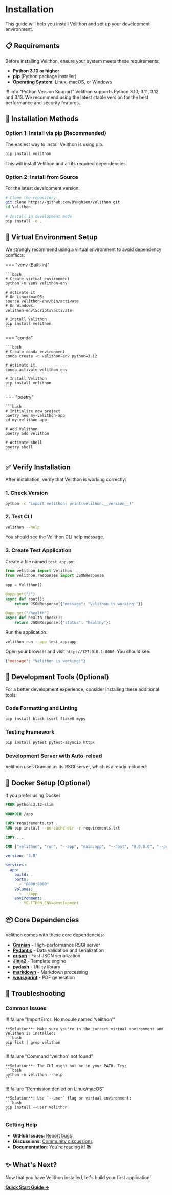 # Installation

This guide will help you install Velithon and set up your development environment.

## 📋 Requirements

Before installing Velithon, ensure your system meets these requirements:

- **Python 3.10 or higher**
- **pip** (Python package installer)
- **Operating System**: Linux, macOS, or Windows

!!! info "Python Version Support"
    Velithon supports Python 3.10, 3.11, 3.12, and 3.13. We recommend using the latest stable version for the best performance and security features.

## 🔧 Installation Methods

### Option 1: Install via pip (Recommended)

The easiest way to install Velithon is using pip:

```bash
pip install velithon
```

This will install Velithon and all its required dependencies.

### Option 2: Install from Source

For the latest development version:

```bash
# Clone the repository
git clone https://github.com/DVNghiem/Velithon.git
cd Velithon

# Install in development mode
pip install -e .
```

## 🐍 Virtual Environment Setup

We strongly recommend using a virtual environment to avoid dependency conflicts:

=== "venv (Built-in)"

    ```bash
    # Create virtual environment
    python -m venv velithon-env
    
    # Activate it
    # On Linux/macOS:
    source velithon-env/bin/activate
    # On Windows:
    velithon-env\Scripts\activate
    
    # Install Velithon
    pip install velithon
    ```

=== "conda"

    ```bash
    # Create conda environment
    conda create -n velithon-env python=3.12
    
    # Activate it
    conda activate velithon-env
    
    # Install Velithon
    pip install velithon
    ```

=== "poetry"

    ```bash
    # Initialize new project
    poetry new my-velithon-app
    cd my-velithon-app
    
    # Add Velithon
    poetry add velithon
    
    # Activate shell
    poetry shell
    ```

## ✅ Verify Installation

After installation, verify that Velithon is working correctly:

### 1. Check Version

```bash
python -c "import velithon; print(velithon.__version__)"
```

### 2. Test CLI

```bash
velithon --help
```

You should see the Velithon CLI help message.

### 3. Create Test Application

Create a file named `test_app.py`:

```python title="test_app.py"
from velithon import Velithon
from velithon.responses import JSONResponse

app = Velithon()

@app.get("/")
async def root():
    return JSONResponse({"message": "Velithon is working!"})

@app.get("/health")
async def health_check():
    return JSONResponse({"status": "healthy"})
```

Run the application:

```bash
velithon run --app test_app:app
```

Open your browser and visit `http://127.0.0.1:8000`. You should see:

```json
{"message": "Velithon is working!"}
```

## 🔧 Development Tools (Optional)

For a better development experience, consider installing these additional tools:

### Code Formatting and Linting

```bash
pip install black isort flake8 mypy
```

### Testing Framework

```bash
pip install pytest pytest-asyncio httpx
```

### Development Server with Auto-reload

Velithon uses Granian as its RSGI server, which is already included:

## 🐳 Docker Setup (Optional)

If you prefer using Docker:

```dockerfile title="Dockerfile"
FROM python:3.12-slim

WORKDIR /app

COPY requirements.txt .
RUN pip install --no-cache-dir -r requirements.txt

COPY . .

CMD ["velithon", "run", "--app", "main:app", "--host", "0.0.0.0", "--port", "8000"]
```

```yaml title="docker-compose.yml"
version: '3.8'

services:
  app:
    build: .
    ports:
      - "8000:8000"
    volumes:
      - .:/app
    environment:
      - VELITHON_ENV=development
```

## 📦 Core Dependencies

Velithon comes with these core dependencies:

- **[Granian](https://github.com/emmett-framework/granian)** - High-performance RSGI server
- **[Pydantic](https://pydantic-docs.helpmanual.io/)** - Data validation and serialization  
- **[orjson](https://github.com/ijl/orjson)** - Fast JSON serialization
- **[Jinja2](https://jinja.palletsprojects.com/)** - Template engine
- **[pydash](https://pydash.readthedocs.io/)** - Utility library
- **[markdown](https://python-markdown.github.io/)** - Markdown processing
- **[weasyprint](https://weasyprint.org/)** - PDF generation

## 🚨 Troubleshooting

### Common Issues

!!! failure "ImportError: No module named 'velithon'"
    
    **Solution**: Make sure you're in the correct virtual environment and Velithon is installed:
    ```bash
    pip list | grep velithon
    ```

!!! failure "Command 'velithon' not found"
    
    **Solution**: The CLI might not be in your PATH. Try:
    ```bash
    python -m velithon --help
    ```

!!! failure "Permission denied on Linux/macOS"
    
    **Solution**: Use `--user` flag or virtual environment:
    ```bash
    pip install --user velithon
    ```

### Getting Help

- **GitHub Issues**: [Report bugs](https://github.com/DVNghiem/Velithon/issues)
- **Discussions**: [Community discussions](https://github.com/DVNghiem/Velithon/discussions)
- **Documentation**: You're reading it! 📚

## ✨ What's Next?

Now that you have Velithon installed, let's build your first application!

**[Quick Start Guide →](quick-start.md)**
